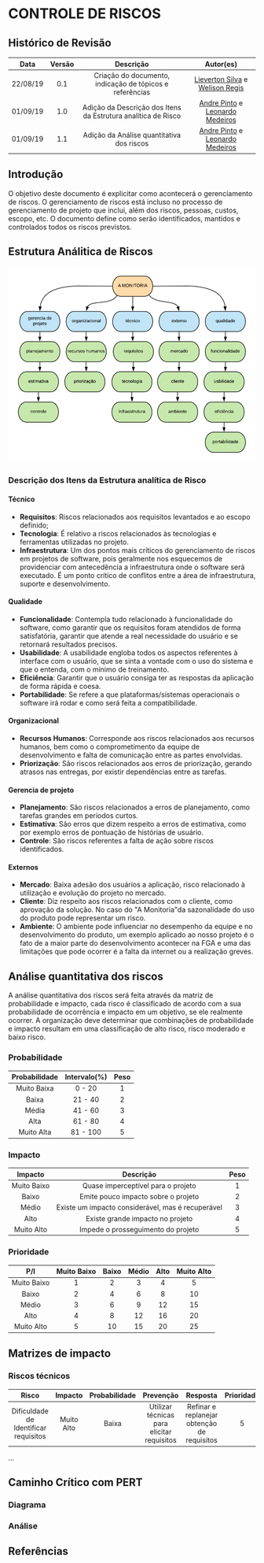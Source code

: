 # CONTROLE DE RISCOS

## Histórico de Revisão
| Data | Versão | Descrição | Autor(es) |
| :--: | :----: | :-------: | :-------: |
| 22/08/19 | 0.1 | Criação do documento, indicação de tópicos e referências | [Lieverton Silva](https://github.com/lievertom) e [Welison Regis](https://github.com/WelisonR) | 
| 01/09/19 | 1.0 | Adição da Descrição dos Itens da Estrutura analítica de Risco |  [Andre Pinto](https://github.com/andrelucax) e  [Leonardo Medeiros](https://github.com/leomedeiros1) | 
| 01/09/19 | 1.1 | Adição da Análise quantitativa dos riscos |  [Andre Pinto](https://github.com/andrelucax) e  [Leonardo Medeiros](https://github.com/leomedeiros1) |

## Introdução

O objetivo deste documento é explicitar como acontecerá o gerenciamento de riscos. O gerenciamento de riscos está incluso no processo de gerenciamento de projeto que inclui, além dos riscos, pessoas, custos, escopo, etc. O documento define como serão identificados, mantidos e controlados todos os riscos previstos.

## Estrutura Análitica de Riscos

![Estutura Análitica de riscos](./assets/img/estrutura_analititca_riscos.png)

### Descrição dos Itens da Estrutura analítica de Risco

#### Técnico
- **Requisitos**: Riscos relacionados aos requisitos levantados e ao escopo definido;
- **Tecnologia**: É relativo a riscos relacionados às tecnologias e ferramentas utilizadas no projeto.
- **Infraestrutura**: Um dos pontos mais críticos do gerenciamento de riscos em projetos de software, pois geralmente nos esquecemos de providenciar com antecedência a infraestrutura onde o software será executado. É um ponto crítico de conflitos entre a área de infraestrutura, suporte e desenvolvimento.

#### Qualidade
- **Funcionalidade**: Contempla tudo relacionado à funcionalidade do software, como garantir que os requisitos foram atendidos de forma satisfatória, garantir que atende a real necessidade do usuário e se retornará resultados precisos.
- **Usabilidade**: A usabilidade engloba todos os aspectos referentes à interface com o usuário, que se sinta a vontade com o uso do sistema e que o entenda, com o mínimo de treinamento.
- **Eficiência**: Garantir que o usuário consiga ter as respostas da aplicação de forma rápida e coesa.
- **Portabilidade**: Se refere a que plataformas/sistemas operacionais o software irá rodar e como será feita a compatibilidade.

#### Organizacional
- **Recursos Humanos**: Corresponde aos riscos relacionados aos recursos humanos, bem como o comprometimento da equipe de desenvolvimento e falta de comunicação entre as partes envolvidas.
- **Priorização**: São riscos relacionados aos erros de priorização, gerando atrasos nas entregas, por existir dependências entre as tarefas.

#### Gerencia de projeto
- **Planejamento**: São riscos relacionados a erros de planejamento, como tarefas grandes em períodos curtos.
- **Estimativa**: São erros que dizem respeito a erros de estimativa, como por exemplo erros de pontuação de histórias de usuário.
- **Controle**: São riscos referentes a falta de ação sobre riscos identificados.

#### Externos
- **Mercado**: Baixa adesão dos usuários a aplicação, risco relacionado à utilização e evolução do projeto no mercado.
- **Cliente**: Diz respeito aos riscos relacionados com o cliente, como aprovação da solução. No caso do "A Monitoria"da sazonalidade do uso do produto pode representar um risco.
- **Ambiente**: O ambiente pode influenciar no desempenho da equipe e no desenvolvimento do produto, um exemplo aplicado ao nosso projeto é o fato de a maior parte do desenvolvimento acontecer na FGA e uma das limitações que pode ocorrer é a falta da internet ou a realização greves.

## Análise quantitativa dos riscos
A análise quantitativa dos riscos será feita através da matriz de probabilidade e impacto, cada risco é classificado de acordo com a sua probabilidade de ocorrência e impacto em um objetivo, se ele realmente ocorrer. A organização deve determinar que combinações de probabilidade e impacto resultam em uma classificação de alto risco, risco moderado e baixo risco.

### Probabilidade
| Probabilidade | Intervalo(%) | Peso |
| :-----------: | :----------: | :--: |
| Muito Baixa |	0 - 20 | 1 |
| Baixa	| 21 - 40 |	2 |
| Média | 41 - 60 |	3 |
| Alta | 61 - 80 | 4 |
| Muito Alta | 81 - 100 | 5 |

### Impacto
| Impacto | Descrição | Peso |
| :-----: | :-------: | :--: |
| Muito Baixo |	Quase imperceptível para o projeto | 1 |
| Baixo	| Emite pouco impacto sobre o projeto |	2 |
| Médio | Existe um impacto considerável, mas é recuperável |	3 |
| Alto | Existe grande impacto no projeto | 4 |
| Muito Alto | Impede o prosseguimento do projeto | 5 |

### Prioridade
| P/I | Muito Baixo  | Baixo | Médio | Alto | Muito Alto |
| :-: | :----------: | :---: | :---: | :--: | :--------: |
| Muito Baixo |	1 | 2 | 3 | 4 | 5 |
| Baixo	| 2 | 4 | 6 | 8 | 10 |
| Médio | 3 | 6 | 9 | 12 | 15 |
| Alto | 4 | 8 | 12 | 16 | 20 |
| Muito Alto | 5 | 10 | 15 | 20 | 25 |

## Matrizes de impacto

### Riscos técnicos
| Risco | Impacto | Probabilidade | Prevenção | Resposta | Prioridade |
| :---: | :-----: | :-----------: | :-------: | :------: | :--------: |
| Dificuldade de Identificar requisitos | Muito Alto | Baixa | Utilizar técnicas para elicitar requisitos | Refinar e replanejar obtenção de requisitos | 5 |   
...

## Caminho Crítico com PERT

### Diagrama

[comment]: # "Pesquisar sobre PERT/CPM e realizar um diagrama (grafo)."
[comment]: # "Possível ferramenta: https://www.lucidchart.com/pages/pt/caminho-critico-e-graficos-pert"
[comment]: # "Vai depender do backlog/diagrama de gantt."

### Análise

## Referências

[^1]: https://desenhosoftware-2018-2.github.io/wiki/gerenciamentoRiscos
[^2]: https://desenhosoftware-2018-2.github.io/wiki/monitoramentoRiscos
[^3]: https://github.com/Desenho-Grupo2/PlanUp/wiki/Plano-de-Gerenciamento-de-Riscos
[^4]: https://www.lucidchart.com/pages/pt/caminho-critico-e-graficos-pert
